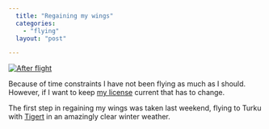 ```yaml
---
  title: "Regaining my wings"
  categories: 
    - "flying"
  layout: "post"

---
```

<div class="flickr-frame">
	<a href="http://www.flickr.com/photos/bergie/371982231/" title="photo sharing"><img src="http://farm1.static.flickr.com/179/371982231_143361232a.jpg" class="flickr-photo" alt="After flight" title="After flight" /></a>
</div>
				
Because of time constraints I have not been flying as much as I should. However, if I want to keep <a href="http://bergie.iki.fi/blog/it-is-now-done/">my license</a> current that has to change.

The first step in regaining my wings was taken last weekend, flying to Turku with <a href="http://tigert.com/">Tigert</a> in an amazingly clear winter weather.